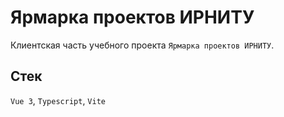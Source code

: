 # Ярмарка проектов ИРНИТУ

Клиентская часть учебного проекта `Ярмарка проектов ИРНИТУ`.

## Стек

`Vue 3`, `Typescript`, `Vite`
